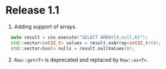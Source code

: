 # Release 1.1

1. Adding support of arrays.

  ```c++
    auto result = cnx.execute("SELECT ARRAY[4,null,6]");
    std::vector<int32_t> values = result.asArray<int32_t>(0);
    std::vector<bool> nulls = result.nullValues(0);    
  ```
  

2. `Row::get<T>` is deprecated and replaced by `Row::as<T>`.